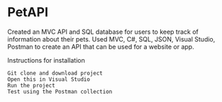 # PetAPI
Created an MVC API and SQL database for users to keep track of information about their pets. Used MVC, C#, SQL, JSON, Visual Studio, Postman to create an API that can be used for a website or app.

Instructions for installation

    Git clone and download project
    Open this in Visual Studio
    Run the project
    Test using the Postman collection
